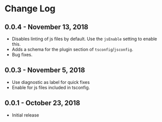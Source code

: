 # Change Log

## 0.0.4 - November 13, 2018
- Disables linting of js files by default. Use the `jsEnable` setting to enable this.
- Adds a schema for the plugin section of `tsconfig`/`jsconfig`.
- Bug fixes.

## 0.0.3 - November 5, 2018
- Use diagnostic as label for quick fixes
- Enable for js files included in tsconfig.

## 0.0.1 - October 23, 2018
- Initial release